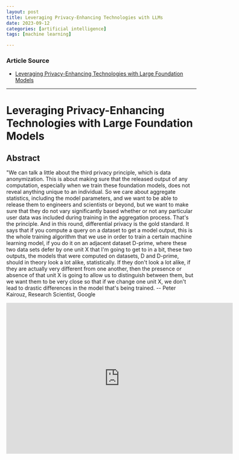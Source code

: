 ```yaml
---
layout: post
title: Leveraging Privacy-Enhancing Technologies with LLMs
date: 2023-09-12
categories: [artificial intelligence]
tags: [machine learning]

---
```


### Article Source

* [Leveraging Privacy-Enhancing Technologies with Large Foundation Models](https://www.youtube.com/watch?v=xELksWfqqGw)

---

# Leveraging Privacy-Enhancing Technologies with Large Foundation Models

## Abstract

"We can talk a little about the third privacy principle, which is data anonymization. This is
about making sure that the released output of any computation, especially when we train these
foundation models, does not reveal anything unique to an individual. So we care about aggregate
statistics, including the model parameters, and we want to be able to release them to engineers and
scientists or beyond, but we want to make sure that they do not vary significantly based whether or not any particular user data was included during training in the aggregation process. That's the principle. And in this round, differential privacy is the gold standard. It says that if you compute a query on a dataset to get a model output, this is the whole training algorithm that we use in order to train a certain machine learning model, if you do it on an adjacent dataset D-prime, where these two data sets defer by one unit X that I'm going to get to in a bit, these two outputs, the models that were computed on datasets, D and D-prime, should in theory look a lot alike, statistically. If they don't look a lot alike, if they are actually very different from one another, then the presence or absence of that unit X is going to allow us to distinguish between them, but we want them to be very close so that if we change one unit X, we don't lead to drastic differences in the model that's being trained. -- Peter Kairouz, Research Scientist, Google


<iframe width="600" height="400" src="https://www.youtube.com/embed/xELksWfqqGw?si=vXxxwGFW1SyIVxSy" title="YouTube video player" frameborder="0" allow="accelerometer; autoplay; clipboard-write; encrypted-media; gyroscope; picture-in-picture; web-share" allowfullscreen></iframe>
